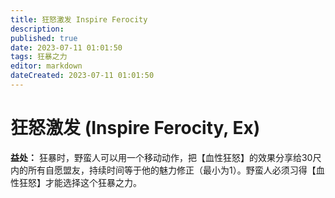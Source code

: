 ```yaml
---
title: 狂怒激发 Inspire Ferocity
description: 
published: true
date: 2023-07-11 01:01:50
tags: 狂暴之力
editor: markdown
dateCreated: 2023-07-11 01:01:50
---
```


# 狂怒激发 (Inspire Ferocity, Ex)

**益处：** 狂暴时，野蛮人可以用一个移动动作，把【血性狂怒】的效果分享给30尺内的所有自愿盟友，持续时间等于他的魅力修正（最小为1）。野蛮人必须习得【血性狂怒】才能选择这个狂暴之力。
